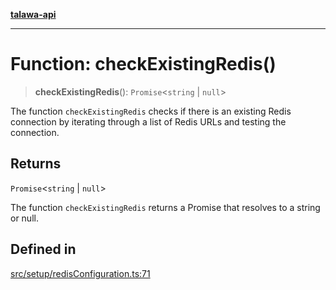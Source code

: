 [**talawa-api**](../../../README.md)

***

# Function: checkExistingRedis()

> **checkExistingRedis**(): `Promise`\<`string` \| `null`\>

The function `checkExistingRedis` checks if there is an existing Redis connection by iterating
through a list of Redis URLs and testing the connection.

## Returns

`Promise`\<`string` \| `null`\>

The function `checkExistingRedis` returns a Promise that resolves to a string or null.

## Defined in

[src/setup/redisConfiguration.ts:71](https://github.com/Suyash878/talawa-api/blob/e4413cec641a837926071678fed3c7f67234e31e/src/setup/redisConfiguration.ts#L71)
